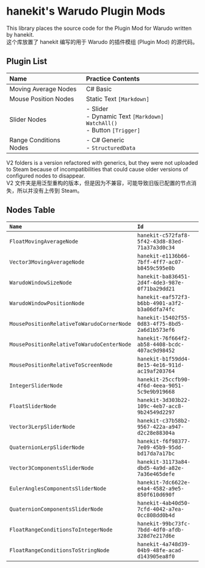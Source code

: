 # hanekit's Warudo Plugin Mods

This library places the source code for the Plugin Mod for Warudo written by hanekit.  
这个库放置了 hanekit 编写的用于 Warudo 的插件模组 (Plugin Mod) 的源代码。

## Plugin List

| Name                   | Practice Contents                                                                 |
|:---------------------- |:--------------------------------------------------------------------------------- |
| Moving Average Nodes   | C# Basic                                                                          |
| Mouse Position Nodes   | Static Text  `[Markdown]`                                                         |
| Slider Nodes           | - Slider<br />- Dynamic Text `[Markdown]` `WatchAll()` <br />- Button `[Trigger]` |
| Range Conditions Nodes | - C# Generic<br/>- `StructuredData`                   |

V2 folders is a version refactored with generics, but they were not uploaded to Steam because of incompatibilities that could cause older versions of configured nodes to disappear.  
V2 文件夹是用泛型重构的版本，但是因为不兼容，可能导致旧版已配置的节点消失，所以并没有上传到 Steam。

## Nodes Table

| `Name`                                    | `Id`                                           |
|:----------------------------------------- |:---------------------------------------------- |
| `FloatMovingAverageNode`                  | `hanekit-c572faf8-5f42-43d8-83ed-71a37a3d0c34` |
| `Vector3MovingAverageNode`                | `hanekit-e1136b66-7bff-4ff7-ac07-b8459c595e0b` |
| `WarudoWindowSizeNode`                    | `hanekit-ba836451-2d4f-4de3-987e-0f71ba29dd21` |
| `WarudoWindowPositionNode`                | `hanekit-eaf572f3-b6bb-4901-a3f2-b3a06dfa74fc` |
| `MousePositionRelativeToWarudoCornerNode` | `hanekit-15402f55-0d83-4f75-8bd5-2a6d1b573ef6` |
| `MousePositionRelativeToWarudoCenterNode` | `hanekit-76f664f2-ab58-4408-bcdc-407ac9d98452` |
| `MousePositionRelativeToScreenNode`       | `hanekit-b1f59dd4-8e15-4e16-911d-ac19af203764` |
| `IntegerSliderNode`                       | `hanekit-25ccfb90-4f6d-4eea-9051-5c9e9b919668` |
| `FloatSliderNode`                         | `hanekit-3d303b22-109c-4eb7-acc8-9b24549d2297` |
| `Vector3LerpSliderNode`                   | `hanekit-c37b58b2-9567-422a-a947-d2c28e88304a` |
| `QuaternionLerpSliderNode`                | `hanekit-f6f98377-7e09-45b9-95dd-bd17da7a17bc` |
| `Vector3ComponentsSliderNode`             | `hanekit-31173a84-dbd5-4a9d-a82e-7a36e465defe` |
| `EulerAnglesComponentsSliderNode`         | `hanekit-7dc6622e-e4a4-4582-a9e5-850f610d690f` |
| `QuaternionComponentsSliderNode`          | `hanekit-4ab40d50-7cfd-4042-a7ea-0cc808dd0b4d` |
| `FloatRangeConditionsToIntegerNode`       | `hanekit-99bc73fc-7bdd-4df0-afdb-328d7e217d6e` |
| `FloatRangeConditionsToStringNode`        | `hanekit-4a748d39-04b9-48fe-acad-d143905ea8f0` |
